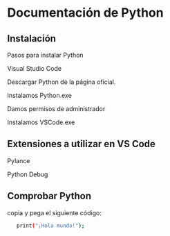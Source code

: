 
# Documentación de Python 

## Instalación 

Pasos para instalar Python

Visual Studio Code

Descargar Python de la página oficial.

Instalamos Python.exe

Damos permisos de administrador 

Instalamos VSCode.exe

## Extensiones a utilizar en VS Code 

Pylance

Python Debug

## Comprobar Python 

copia y pega el siguiente código:

```bash
   print("¡Hola mundo!");
```

